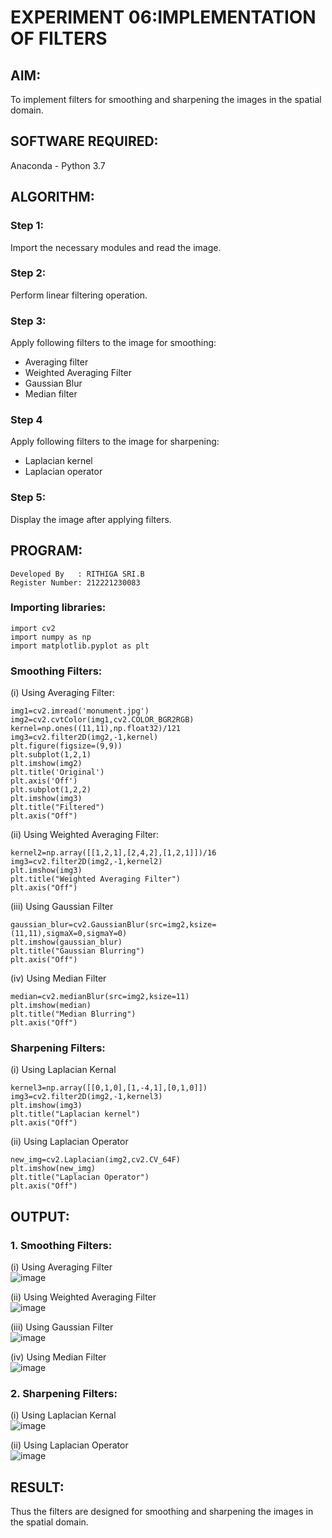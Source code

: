 # EXPERIMENT 06:IMPLEMENTATION OF FILTERS
## AIM:
To implement filters for smoothing and sharpening the images in the spatial domain.

## SOFTWARE REQUIRED:
Anaconda - Python 3.7

## ALGORITHM:
### Step 1:
Import the necessary modules and read the image.
### Step 2:
Perform linear filtering operation.
### Step 3:
Apply following filters to the image for smoothing:
* Averaging filter
* Weighted Averaging Filter
* Gaussian Blur
* Median filter
### Step 4
Apply following filters to the image for sharpening:
* Laplacian kernel
* Laplacian operator
### Step 5: 
Display the image after applying filters.


## PROGRAM:
```
Developed By   : RITHIGA SRI.B
Register Number: 212221230083
````
### Importing libraries:
```
import cv2
import numpy as np
import matplotlib.pyplot as plt
```
### Smoothing Filters:

(i) Using Averaging Filter:
```
img1=cv2.imread('monument.jpg')
img2=cv2.cvtColor(img1,cv2.COLOR_BGR2RGB)
kernel=np.ones((11,11),np.float32)/121
img3=cv2.filter2D(img2,-1,kernel)
plt.figure(figsize=(9,9))
plt.subplot(1,2,1)
plt.imshow(img2)
plt.title('Original')
plt.axis('Off')
plt.subplot(1,2,2)
plt.imshow(img3)
plt.title("Filtered")
plt.axis("Off")
```

(ii) Using Weighted Averaging Filter:
```
kernel2=np.array([[1,2,1],[2,4,2],[1,2,1]])/16
img3=cv2.filter2D(img2,-1,kernel2)
plt.imshow(img3)
plt.title("Weighted Averaging Filter")
plt.axis("Off")
```

(iii) Using Gaussian Filter
```
gaussian_blur=cv2.GaussianBlur(src=img2,ksize=(11,11),sigmaX=0,sigmaY=0)
plt.imshow(gaussian_blur)
plt.title("Gaussian Blurring")
plt.axis("Off")
```

(iv) Using Median Filter
```
median=cv2.medianBlur(src=img2,ksize=11)
plt.imshow(median)
plt.title("Median Blurring")
plt.axis("Off")
```

### Sharpening Filters:
(i) Using Laplacian Kernal
```
kernel3=np.array([[0,1,0],[1,-4,1],[0,1,0]])
img3=cv2.filter2D(img2,-1,kernel3)
plt.imshow(img3)
plt.title("Laplacian kernel")
plt.axis("Off")
```
(ii) Using Laplacian Operator
```
new_img=cv2.Laplacian(img2,cv2.CV_64F)
plt.imshow(new_img)
plt.title("Laplacian Operator")
plt.axis("Off")
```

## OUTPUT:
### 1. Smoothing Filters:

(i) Using Averaging Filter  
![image](https://user-images.githubusercontent.com/93427256/230083153-343030cf-0962-42cf-9394-514d13901922.png)

(ii) Using Weighted Averaging Filter  
![image](https://user-images.githubusercontent.com/93427256/230083346-3e8c21a6-2e45-46f2-9508-dff3e3f02910.png)

(iii) Using Gaussian Filter  
![image](https://user-images.githubusercontent.com/93427256/230083430-5f999c9d-f180-42e7-8dd4-78c0553509df.png)

(iv) Using Median Filter  
![image](https://user-images.githubusercontent.com/93427256/230083548-760931cb-b28e-435a-b0e9-0837bcee9111.png)

### 2. Sharpening Filters:
(i) Using Laplacian Kernal  
![image](https://user-images.githubusercontent.com/93427256/230083685-32728af5-6be5-4bde-a31b-c8b829982ef7.png)


(ii) Using Laplacian Operator  
![image](https://user-images.githubusercontent.com/93427256/230083771-cca85adf-881a-4727-91dc-0a113dcced00.png)


## RESULT:
Thus the filters are designed for smoothing and sharpening the images in the spatial domain.
